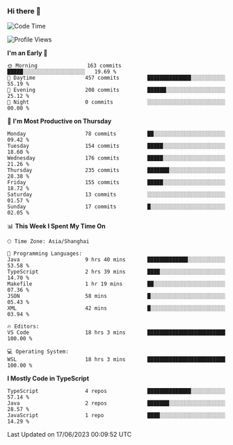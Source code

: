 ### Hi there 👋

<!--
**waynelwz/waynelwz** is a ✨ _special_ ✨ repository because its `README.md` (this file) appears on your GitHub profile.

Here are some ideas to get you started:

- 🔭 I’m currently working on ...
- 🌱 I’m currently learning ...
- 👯 I’m looking to collaborate on ...
- 🤔 I’m looking for help with ...
- 💬 Ask me about ...
- 📫 How to reach me: ...
- 😄 Pronouns: ...
- ⚡ Fun fact: ...
-->

<!--START_SECTION:waka-->
![Code Time](http://img.shields.io/badge/Code%20Time-1%2C532%20hrs%2050%20mins-blue)

![Profile Views](http://img.shields.io/badge/Profile%20Views-0-blue)

**I'm an Early 🐤** 

```text
🌞 Morning                163 commits         █████░░░░░░░░░░░░░░░░░░░░   19.69 % 
🌆 Daytime                457 commits         ██████████████░░░░░░░░░░░   55.19 % 
🌃 Evening                208 commits         ██████░░░░░░░░░░░░░░░░░░░   25.12 % 
🌙 Night                  0 commits           ░░░░░░░░░░░░░░░░░░░░░░░░░   00.00 % 
```
📅 **I'm Most Productive on Thursday** 

```text
Monday                   78 commits          ██░░░░░░░░░░░░░░░░░░░░░░░   09.42 % 
Tuesday                  154 commits         █████░░░░░░░░░░░░░░░░░░░░   18.60 % 
Wednesday                176 commits         █████░░░░░░░░░░░░░░░░░░░░   21.26 % 
Thursday                 235 commits         ███████░░░░░░░░░░░░░░░░░░   28.38 % 
Friday                   155 commits         █████░░░░░░░░░░░░░░░░░░░░   18.72 % 
Saturday                 13 commits          ░░░░░░░░░░░░░░░░░░░░░░░░░   01.57 % 
Sunday                   17 commits          █░░░░░░░░░░░░░░░░░░░░░░░░   02.05 % 
```


📊 **This Week I Spent My Time On** 

```text
🕑︎ Time Zone: Asia/Shanghai

💬 Programming Languages: 
Java                     9 hrs 40 mins       █████████████░░░░░░░░░░░░   53.58 % 
TypeScript               2 hrs 39 mins       ████░░░░░░░░░░░░░░░░░░░░░   14.70 % 
Makefile                 1 hr 19 mins        ██░░░░░░░░░░░░░░░░░░░░░░░   07.36 % 
JSON                     58 mins             █░░░░░░░░░░░░░░░░░░░░░░░░   05.43 % 
XML                      42 mins             █░░░░░░░░░░░░░░░░░░░░░░░░   03.94 % 

🔥 Editors: 
VS Code                  18 hrs 3 mins       █████████████████████████   100.00 % 

💻 Operating System: 
WSL                      18 hrs 3 mins       █████████████████████████   100.00 % 
```

**I Mostly Code in TypeScript** 

```text
TypeScript               4 repos             ██████████████░░░░░░░░░░░   57.14 % 
Java                     2 repos             ███████░░░░░░░░░░░░░░░░░░   28.57 % 
JavaScript               1 repo              ████░░░░░░░░░░░░░░░░░░░░░   14.29 % 
```




 Last Updated on 17/06/2023 00:09:52 UTC
<!--END_SECTION:waka-->

